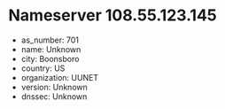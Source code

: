 # Nameserver 108.55.123.145

* as_number: 701
* name: Unknown
* city: Boonsboro
* country: US
* organization: UUNET
* version: Unknown
* dnssec: Unknown
